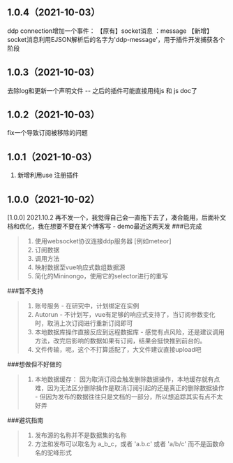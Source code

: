 ## 1.0.4（2021-10-03）
ddp connection增加一个事件：
【原有】socket消息 ：message
【新增】socket消息利用EJSON解析后的名字为'ddp-message'，用于插件开发捕获各个阶段
## 1.0.3（2021-10-03）
去除log和更新一个声明文件 -- 之后的插件可能直接用纯js 和 js doc了
## 1.0.2（2021-10-03）
fix一个导致订阅被移除的问题
## 1.0.1（2021-10-03）
1. 新增利用use 注册插件
## 1.0.0（2021-10-02）
[1.0.0] 
2021.10.2 再不发一个，我觉得自己会一直拖下去了，凑合能用，后面补文档和优化，我在想要不要在某个博客写 - demo最近这两天发
###已完成

>1. 使用websocket协议连接ddp服务器 [例如meteor]  
>2. 订阅数据 
>3. 调用方法
>4. 映射数据至vue响应式数组数据源
>5. 简化的Mininongo，使用它的selector进行的重写

###暂不支持
>1. 账号服务 - 在研究中，计划绑定在实例
>2. Autorun - 不计划写，vue有足够的响应式支持了，当订阅参数变化时，取消上次订阅进行重新订阅即可
>3. 本地数据库操作直接反应到远程数据库 - 感觉有点风险，还是建议调用方法，改完后影响的数据如果有订阅，结果会挺快推到前台的。
>4. 文件传输，呃，这个不打算适配了，大文件建议直接upload吧

###想做但不好做的
>1. 本地数据缓存： 因为取消订阅会触发删除数据操作，本地缓存就有点难，因为无法区分删除操作是取消订阅引起的还是真正的删除数据操作 - 但因为发布的数据往往只是文档的一部分，所以想追踪其实有点不太好弄

###避坑指南
>1. 发布源的名称并不是数据集的名称
>2. 方法和发布可以取名为 a_b_c，或者 'a.b.c' 或者 'a/b/c' 而不是函数命名的驼峰形式



